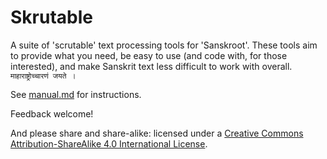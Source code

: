 # Skrutable

A suite of 'scrutable' text processing tools for 'Sanskroot'. These tools aim to provide what you need, be easy to use (and code with, for those interested), and make Sanskrit text less difficult to work with overall. `माहाराष्ट्रोच्चारणं जयते ।`

See [manual.md](./manual.md) for instructions.

Feedback welcome!

And please share and share-alike: licensed under a [Creative Commons Attribution-ShareAlike 4.0 International License](https://creativecommons.org/licenses/by-sa/4.0/).